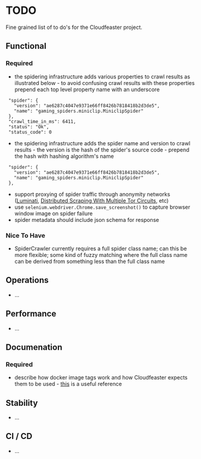 # TODO

Fine grained list of to do's for the Cloudfeaster project.

## Functional

### Required

* the spidering infrastructure adds various properties to crawl results as illustrated below - to avoid confusing
crawl results with these properties prepend each top level property name with an underscore
```
 "spider": {
   "version": "ae6287c4047e9371e66ff8426b7818418b2d3de5",
   "name": "gaming_spiders.miniclip.MiniclipSpider"
 },
 "crawl_time_in_ms": 6411,
 "status": "Ok",
 "status_code": 0
```
* the spidering infrastructure adds the spider name and version to crawl results - the version
is the hash of the spider's source code - prepend the hash with hashing algorithm's name 
```
 "spider": {
   "version": "ae6287c4047e9371e66ff8426b7818418b2d3de5",
   "name": "gaming_spiders.miniclip.MiniclipSpider"
 },
```
* support proxying of spider traffic through anonymity networks ([Luminati](https://luminati.io/), [Distributed Scraping With Multiple Tor Circuits](http://blog.databigbang.com/tag/crawling-2/), etc)
* use ```selenium.webdriver.Chrome.save_screenshot()``` to capture
  browser window image on spider failure
* spider metadata should include json schema for response

### Nice To Have

* SpiderCrawler currently requires a full spider class name; can this be
  more flexible; some kind of fuzzy matching where the full class name can
  be derived from something less than the full class name

## Operations

* ...

## Performance

* ...

## Documenation

### Required

* describe how docker image tags work and how Cloudfeaster expects them
  to be used - [this](https://medium.com/@mccode/the-misunderstood-docker-tag-latest-af3babfd6375#.x4xg3qhgn)
  is a useful reference

## Stability

* ...

## CI / CD

* ...
